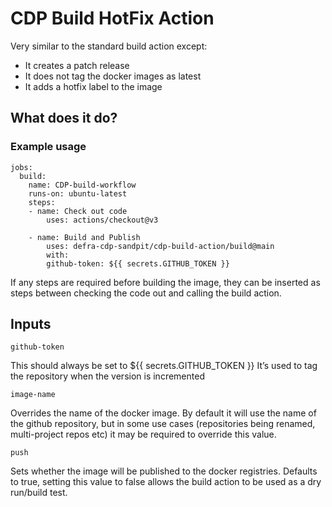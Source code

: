 # CDP Build HotFix Action

Very similar to the standard build action except:
- It creates a patch release
- It does not tag the docker images as latest
- It adds a hotfix label to the image

## What does it do?



### Example usage

```
jobs:
  build:
	name: CDP-build-workflow
	runs-on: ubuntu-latest
	steps:
  	- name: Check out code
    	uses: actions/checkout@v3

  	- name: Build and Publish
    	uses: defra-cdp-sandpit/cdp-build-action/build@main
    	with:
      	github-token: ${{ secrets.GITHUB_TOKEN }}
```

If any steps are required before building the image, they can be inserted as steps between checking the code out and calling the build action.

## Inputs

`github-token`

This should always be set to ${{ secrets.GITHUB_TOKEN }}
It’s used to tag the repository when the version is incremented

`image-name`

Overrides the name of the docker image. By default it will use the name of the github repository, but in some use cases (repositories being renamed, multi-project repos etc) it may be required to override this value.

`push`

Sets whether the image will be published to the docker registries. Defaults to true, setting this value to false allows the build action to be used as a dry run/build test.

